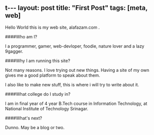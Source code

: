 t---
layout: post
title: "First Post"
tags: [meta, web]
---

Hello World this is my web site, alafazam.com .

####Who am I?

I a programmer, gamer, web-devloper, foodie, nature lover and a lazy 9gagger.
<!--more-->

####Why I am running this site?

Not many reasons. I love trying out new things. Having a site of my own gives me a good platform to speak about them.

I also like to make new stuff, this is where i will try to write about it.

####What college do I study in?

I am in final year of 4 year B.Tech course in Information Technology, at National Institute of Technology Srinagar.

####What's next?

Dunno. May be a blog or two.
